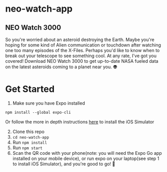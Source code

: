 # neo-watch-app

## NEO Watch 3000

So you're worried about an asteroid destroying the Earth. Maybe you're hoping for some kind of Alien communication or touchdown after watching one too many episodes of the X-Files. Perhaps you'd like to know when to break out your telescope to see something cool. At any rate, I've got you covered! Download NEO Watch 3000 to get up-to-date NASA fueled data on the latest asteroids coming to a planet near you. 👽

# Get Started
1. Make sure you have Expo installed
```
npm install --global expo-cli
```
Or follow the more in depth instructions [here](https://docs.expo.dev/workflow/ios-simulator/) to install the iOS Simulator

2. Clone this repo
3. `cd neo-watch-app`
4. Run `npm install`
5. Run `npm start` 
6. Scan the QR code with your phone(note: you will need the Expo Go app installed on your mobile device), or run expo on your laptop(see step 1 to install iOS Simulator), and you're good to go! 🎉
